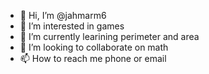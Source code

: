 - 👋 Hi, I’m @jahmarm6
- 👀 I’m interested in games
- 🌱 I’m currently learining perimeter and area
- 💞️ I’m looking to collaborate on  math
- 📫 How to reach me  phone or email

<!---
jahmarm6/jahmarm6 is a ✨ special ✨ repository because its `README.md` (this file) appears on your GitHub profile.
You can click the Preview link to take a look at your changes.
--->
